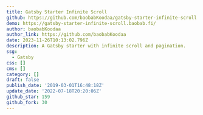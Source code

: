 ```yaml
---
title: Gatsby Starter Infinite Scroll
github: https://github.com/baobabKoodaa/gatsby-starter-infinite-scroll
demo: https://gatsby-starter-infinite-scroll.baobab.fi/
author: baobabKoodaa
author_link: https://github.com/baobabKoodaa
date: 2023-11-26T10:13:02.796Z
description: A Gatsby starter with infinite scroll and pagination.
ssg:
  - Gatsby
css: []
cms: []
category: []
draft: false
publish_date: '2019-03-01T16:48:18Z'
update_date: '2022-07-18T20:20:06Z'
github_star: 159
github_fork: 30
---
```


